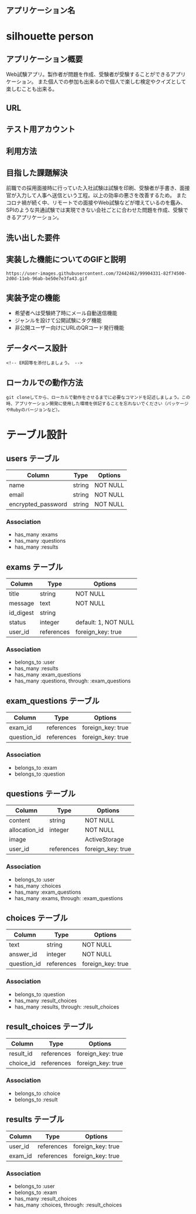 ## アプリケーション名
# silhouette person

## アプリケーション概要
Web試験アプリ。製作者が問題を作成、受験者が受験することができるアプリケーション。
また個人での参加も出来るので個人で楽しむ検定やクイズとして楽しむことも出来る。

## URL
<!-- デプロイ済みのURLを記述しましょう。デプロイが済んでいない場合は、デプロイ次第記述しましょう。 -->

## テスト用アカウント
<!-- ログイン機能等を実装した場合は、記述しましょう。またBasic認証等を設けている場合は、そのID/Passも記述しましょう。 -->

## 利用方法
<!-- このアプリケーションの利用方法を説明しましょう。 -->

## 目指した課題解決
前職での採用面接時に行っていた入社試験は試験を印刷、受験者が手書き、面接官が入力して人事へ送信という工程。以上の効率の悪さを改善するため。
またコロナ禍が続く中、リモートでの面接やWeb試験などが増えているのを鑑み、SPIのような共通試験では実現できない会社ごとに合わせた問題を作成、受験できるアプリケーション。

## 洗い出した要件
<!-- スプレッドシートにまとめた要件定義を、マークダウンで記述しなおしましょう。 -->

## 実装した機能についてのGIFと説明
	https://user-images.githubusercontent.com/72442462/99904331-82f74500-2d0d-11eb-96ab-be50e7e3fa43.gif

## 実装予定の機能
- 希望者へは受験終了時にメール自動送信機能
- ジャンルを設けて公開試験にタグ機能
- 非公開ユーザー向けにURLのQRコード発行機能

## データベース設計
	<!-- ER図等を添付しましょう。 -->
  

## ローカルでの動作方法
	git cloneしてから、ローカルで動作をさせるまでに必要なコマンドを記述しましょう。この時、アプリケーション開発に使用した環境を併記することを忘れないでください（パッケージやRubyのバージョンなど）。


# テーブル設計

## users テーブル

| Column                    | Type          | Options             |
| ------------------------- | ------------- | ------------------- |
| name                    	| string       	| NOT NULL          	|
| email                   	| string       	| NOT NULL          	|
| encrypted_password      	| string       	| NOT NULL          	|

### Association

- has_many :exams
- has_many :questions
- has_many :results

## exams テーブル

| Column                    | Type          | Options             |
| ------------------------- | ------------- | ------------------- |
| title                   	| string      	| NOT NULL          	|
| message                 	| text        	| NOT NULL          	|
| id_digest               	| string      	|                   	|
| status                  	| integer     	| default: 1, NOT NULL|
| user_id                 	| references   	| foreign_key: true 	|

### Association

- belongs_to :user
- has_many :results
- has_many :exam_questions
- has_many :questions, through: :exam_questions

## exam_questions テーブル

| Column                    | Type          | Options             |
| ------------------------- | ------------- | ------------------- |
| exam_id                 	| references   	| foreign_key: true 	|
| question_id             	| references   	| foreign_key: true 	|

### Association

- belongs_to :exam
- belongs_to :question

## questions テーブル

| Column                    | Type          | Options             |
| ------------------------- | ------------- | ------------------- |
| content                 	| string       	| NOT NULL          	|
| allocation_id             | integer   	  | NOT NULL 	          |
| image                   	|               | ActiveStorage     	|
| user_id                 	| references   	| foreign_key: true 	|

### Association

- belongs_to :user
- has_many :choices
- has_many :exam_questions
- has_many :exams, through: :exam_questions

## choices テーブル

| Column                    | Type          | Options             |
| ------------------------- | ------------- | ------------------- |
| text                    	| string       	| NOT NULL          	|
| answer_id                	| integer      	| NOT NULL          	|
| question_id             	| references   	| foreign_key: true 	|

### Association

- belongs_to :question
- has_many :result_choices
- has_many :results, through: :result_choices

## result_choices テーブル

| Column                    | Type          | Options             |
| ------------------------- | ------------- | ------------------- |
| result_id               	| references   	| foreign_key: true 	|
| choice_id               	| references   	| foreign_key: true 	|

### Association

- belongs_to :choice
- belongs_to :result

## results テーブル

| Column                    | Type          | Options             |
| ------------------------- | ------------- | ------------------- |
| user_id                 	| references   	| foreign_key: true 	|
| exam_id                 	| references   	| foreign_key: true 	|

### Association

- belongs_to :user
- belongs_to :exam
- has_many :result_choices
- has_many :choices, through: :result_choices